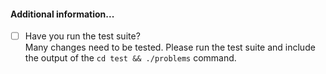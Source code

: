 #### Additional information...

* [ ] Have you run the test suite?  
  Many changes need to be tested. Please run the test suite and include the output
  of the ```cd test && ./problems``` command.

